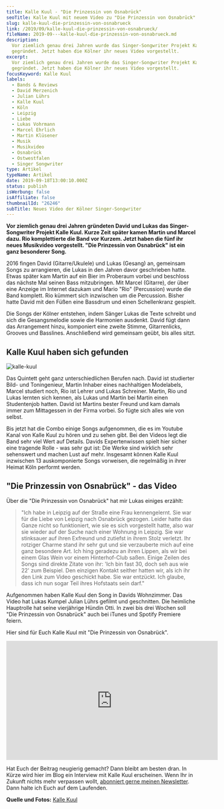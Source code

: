 ```yaml
---
title: Kalle Kuul - "Die Prinzessin von Osnabrück"
seoTitle: Kalle Kuul mit neuem Video zu "Die Prinzessin von Osnabrück"
slug: kalle-kuul-die-prinzessin-von-osnabrueck
link: /2019/09/kalle-kuul-die-prinzessin-von-osnabrueck/
fileName: 2019-09---kalle-kuul-die-prinzessin-von-osnabrueck.md
description:
  Vor ziemlich genau drei Jahren wurde das Singer-Songwriter Projekt Kalle Kuul
  gegründet. Jetzt haben die Kölner ihr neues Video vorgestellt.
excerpt:
  Vor ziemlich genau drei Jahren wurde das Singer-Songwriter Projekt Kalle Kuul
  gegründet. Jetzt haben die Kölner ihr neues Video vorgestellt.
focusKeyword: Kalle Kuul
labels:
  - Bands & Reviews
  - David Merzenich
  - Julian Lührs
  - Kalle Kuul
  - Köln
  - Leipzig
  - Liebe
  - Lukas Vohrmann
  - Marcel Ehrlich
  - Martin Klüsener
  - Musik
  - Musikvideo
  - Osnabrück
  - Ostwestfalen
  - Singer Songwriter
type: Artikel
typeName: Artikel
date: 2019-09-18T13:00:10.000Z
status: publish
isWerbung: false
isAffiliate: false
thumbnailId: "26246"
subTitle: Neues Video der Kölner Singer-Songwriter
---
```


<strong>Vor ziemlich genau drei Jahren gründeten David und Lukas das
Singer-Songwriter Projekt Kalle Kuul. Kurze Zeit später kamen Martin und Marcel
dazu. Rio komplettierte die Band vor Kurzem. Jetzt haben die fünf ihr neues
Musikvideo vorgestellt. "Die Prinzessin von Osnabrück" ist ein ganz besonderer
Song.</strong>

2016 fingen David (Gitarre/Ukulele) und Lukas (Gesang) an, gemeinsam Songs zu
arrangieren, die Lukas in den Jahren davor geschrieben hatte. Etwas später kam
Martin auf ein Bier im Proberaum vorbei und beschloss das nächste Mal seinen
Bass mitzubringen. Mit Marcel (Gitarre), der über eine Anzeige im Internet
dazukam und Mario "Rio" (Percussion) wurde die Band komplett. Rio kümmert sich
inzwischen um die Percussion. Bisher hatte David mit den Füßen eine Bassdrum und
einen Schellenkranz gespielt.

Die Songs der Kölner entstehen, indem Sänger Lukas die Texte schreibt und sich
die Gesangsmelodie sowie die Harmonien ausdenkt. David fügt dann das Arrangement
hinzu, komponiert eine zweite Stimme, Gitarrenlicks, Grooves und Basslines.
Anschließend wird gemeinsam geübt, bis alles sitzt.

## Kalle Kuul haben sich gefunden

![kalle-kuul](http://cardamonchai.com/wp-content/uploads/2019/09/kalle-kuul-1-400x266.jpg "Lukas von Kalle Kuul mit seiner Hündin Otti. Foto: Kalle Kuul")

Das Quintett geht ganz unterschiedlichen Berufen nach. David ist studierter
Bild- und Toningenieur, Martin Inhaber eines nachhaltigen Modelabels, Marcel
studiert noch, Rio ist Lehrer und Lukas Schreiner. Martin, Rio und Lukas lernten
sich kennen, als Lukas und Martin bei Martin einen Studentenjob hatten. David
ist Martins bester Freund und kam damals immer zum Mittagessen in der Firma
vorbei. So fügte sich alles wie von selbst.

Bis jetzt hat die Combo einige Songs aufgenommen, die es im Youtube Kanal von
Kalle Kuul zu hören und zu sehen gibt. Bei den Videos legt die Band sehr viel
Wert auf Details. Davids Expertenwissen spielt hier sicher eine tragende Rolle -
was sehr gut ist: Die Werke sind wirklich sehr sehenswert und machen Lust auf
mehr. Insgesamt können Kalle Kuul inzwischen 13 auskomponierte Songs vorweisen,
die regelmäßig in ihrer Heimat Köln performt werden.

## "Die Prinzessin von Osnabrück" - das Video

Über die "Die Prinzessin von Osnabrück" hat mir Lukas einiges erzählt:

<blockquote>"Ich habe in Leipzig auf der Straße eine Frau kennengelernt. Sie war für die Liebe von Leipzig nach Osnabrück gezogen. Leider hatte das Ganze nicht so funktioniert, wie sie es sich vorgestellt hatte, also war sie wieder auf der Suche nach einer Wohnung in Leipzig. Sie war stinksauer auf ihren Exfreund und zutiefst in ihrem Stolz verletzt. Ihr rotziger Charme stand ihr sehr gut und sie verzauberte mich auf eine ganz besondere Art. Ich hing geradezu an ihren Lippen, als wir bei einem Glas Wein vor einem Hinterhof-Club saßen. Einige Zeilen des Songs sind direkte Zitate von ihr: 'Ich bin fast 30, doch seh aus wie 22' zum Beispiel. Den einzigen Kontakt seither hatten wir, als ich ihr den Link zum Video geschickt habe. Sie war entzückt. Ich glaube, dass ich nun sogar Teil ihres Hofstaats sein darf."</blockquote>

Aufgenommen haben Kalle Kuul den Song in Davids Wohnzimmer. Das Video hat Lukas
Kumpel Julian Lührs gefilmt und geschnitten. Die heimliche Hauptrolle hat seine
vierjährige Hündin Otti. In zwei bis drei Wochen soll "Die Prinzessin von
Osnabrück" auch bei iTunes und Spotify Premiere feiern.

Hier sind für Euch Kalle Kuul mit "Die Prinzessin von Osnabrück".

<iframe src="https://www.youtube.com/embed/9bhzuqbPVC4" width="560" height="315" frameborder="0" allowfullscreen="allowfullscreen"></iframe>

Hat Euch der Beitrag neugierig gemacht? Dann bleibt am besten dran. In Kürze
wird hier im Blog ein Interview mit Kalle Kuul erscheinen. Wenn Ihr in Zukunft
nichts mehr verpassen wollt, <a href="#newsletter">abonniert gerne meinen
Newsletter</a>. Dann halte ich Euch auf dem Laufenden.

<strong>Quelle und Fotos:</strong>
<a href="https://kallekuul.com/" target="_blank" rel="noopener">Kalle Kuul</a>
